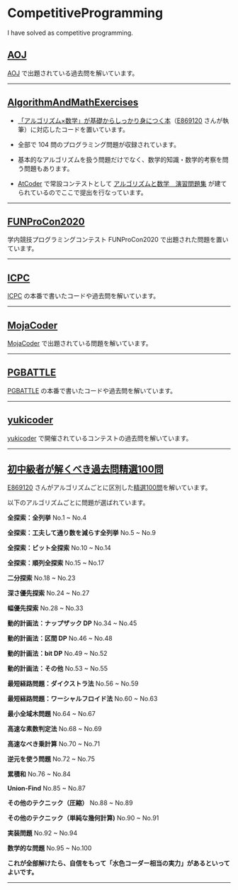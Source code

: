 # CompetitiveProgramming
I have solved as competitive programming.

## [AOJ](AOJ)

[AOJ](https://judge.u-aizu.ac.jp/onlinejudge/) で出題されている過去問を解いています。

<hr>

## [AlgorithmAndMathExercises](AlgorithmAndMathExercises)

- [「アルゴリズム×数学」が基礎からしっかり身につく本](https://gihyo.jp/book/2022/978-4-297-12521-9)（[E869120](https://github.com/E869120) さんが執筆）に対応したコードを置いています。  

- 全部で 104 問のプログラミング問題が収録されています。  

- 基本的なアルゴリズムを扱う問題だけでなく、数学的知識・数学的考察を問う問題もあります。  

- [AtCoder](https://atcoder.jp/) で常設コンテストとして [アルゴリズムと数学　演習問題集](https://atcoder.jp/contests/math-and-algorithm) が建てられているのでここで提出を行なっています。

<hr>

## [FUNProCon2020](FUNProCon2020)

学内競技プログラミングコンテスト FUNProCon2020 で出題された問題を置いています。

<hr>

## [ICPC](ICPC)

[ICPC](https://icpc.iisf.or.jp/) の本番で書いたコードや過去問を解いています。

<hr>

## [MojaCoder](MojaCoder)

[MojaCoder](https://mojacoder.app/) で出題されている問題を解いています。

<hr>

## [PGBATTLE](PGBATTLE)

[PGBATTLE](https://products.sint.co.jp/pg_battle) の本番で書いたコードや過去問を解いています。

<hr>

## [yukicoder](yukicoder)

[yukicoder](https://yukicoder.me/) で開催されているコンテストの過去問を解いています。

<hr>

## [初中級者が解くべき過去問精選100問](初中級者が解くべき過去問精選100問)

[E869120](https://github.com/E869120) さんがアルゴリズムごとに区別した[精選100問](https://qiita.com/e869120/items/eb50fdaece12be418faa#2-3-%E5%88%86%E9%87%8E%E5%88%A5%E5%88%9D%E4%B8%AD%E7%B4%9A%E8%80%85%E3%81%8C%E8%A7%A3%E3%81%8F%E3%81%B9%E3%81%8D%E9%81%8E%E5%8E%BB%E5%95%8F%E7%B2%BE%E9%81%B8-100-%E5%95%8F)を解いています。  

以下のアルゴリズムごとに問題が選ばれています。

**全探索：全列挙** No.1 ~ No.4  

**全探索：工夫して通り数を減らす全列挙** No.5 ~ No.9  

**全探索：ビット全探索** No.10 ~ No.14  

**全探索：順列全探索** No.15 ~ No.17  

**二分探索** No.18 ~ No.23  

**深さ優先探索** No.24 ~ No.27  

**幅優先探索** No.28 ~ No.33  

**動的計画法：ナップザック DP** No.34 ~ No.45  

**動的計画法：区間 DP** No.46 ~ No.48  

**動的計画法：bit DP** No.49 ~ No.52  

**動的計画法：その他** No.53 ~ No.55  

**最短経路問題：ダイクストラ法** No.56 ~ No.59  

**最短経路問題：ワーシャルフロイド法** No.60 ~ No.63  

**最小全域木問題** No.64 ~ No.67  

**高速な素数判定法** No.68 ~ No.69  

**高速なべき乗計算** No.70 ~ No.71  

**逆元を使う問題** No.72 ~ No.75  

**累積和** No.76 ~ No.84  

**Union-Find** No.85 ~ No.87  

**その他のテクニック（圧縮）** No.88 ~ No.89  

**その他のテクニック（単純な幾何計算)** No.90 ~ No.91 

**実装問題** No.92 ~ No.94  

**数学的な問題** No.95 ~ No.100  

**これが全部解けたら、自信をもって「水色コーダー相当の実力」があるといってよいです。**

<hr>
